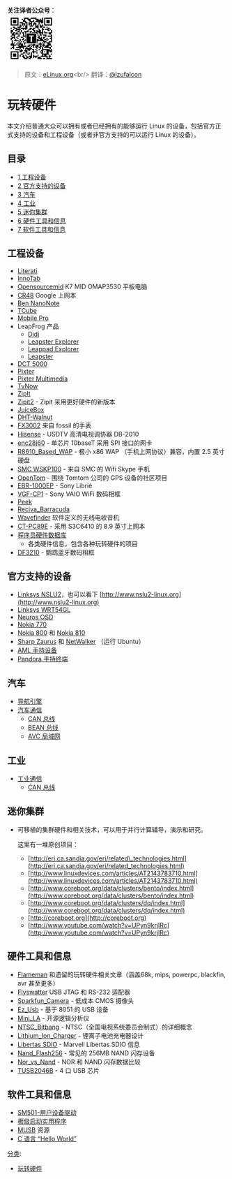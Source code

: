 **关注译者公众号**：
<br/>
<img src='../../../pic/tinylab-wechat.jpg' width='110px'/>
<br/>


> 原文：[eLinux.org](http://eLinux.org/Hardware_Hacking "http://eLinux.org/Hardware_Hacking")<br/>
> 翻译：[@lzufalcon](https://github.com/lzufalcon)


# 玩转硬件

本文介绍普通大众可以拥有或者已经拥有的能够运行 Linux 的设备，包括官方正式支持的设备和工程设备（或者非官方支持的可以运行 Linux 的设备）。

## 目录

-   [1 工程设备](#project-devices)
-   [2 官方支持的设备](#supported-devices)
-   [3 汽车](#automotive)
-   [4 工业](#industrial)
-   [5 迷你集群](#miniclusters)
-   [6 硬件工具和信息](#hardware-tools-and-information)
-   [7 软件工具和信息](#software-tools-and-information)

<span id="project-devices"></span>

## 工程设备

-   [Literati](../.././dev_portals/Hardware_Hacking/Literati/Literati.md "Literati")
-   [InnoTab](../.././dev_portals/Hardware_Hacking/InnoTab/InnoTab.md "InnoTab")
-   [Opensourcemid](../.././dev_portals/Hardware_Hacking/Opensourcemid/Opensourcemid.md "Opensourcemid") K7 MID OMAP3530 平板电脑
-   [CR48](../.././dev_portals/Hardware_Hacking/CR48/CR48.md "CR48") Google 上网本
-   [Ben NanoNote](http://en.qi-hardware.com/wiki/Ben_NanoNote)
-   [TCube](../.././dev_portals/Hardware_Hacking/TCube_Info/TCube_Info.md "TCube Info")
-   [Mobile Pro](../.././dev_portals/Hardware_Hacking/Mobile_Pro/Mobile_Pro.md "Mobile Pro")
-   LeapFrog 产品
    -   [Didj](../.././dev_portals/Hardware_Hacking/Didj/Didj.md "Didj")
    -   [Leapster Explorer](../.././dev_portals/Hardware_Hacking/Leapster_Explorer/Leapster_Explorer.md "Leapster Explorer")
    -   [Leappad Explorer](../.././dev_portals/Hardware_Hacking/Leappad_Explorer/Leappad_Explorer.md "Leappad Explorer")
    -   [Leapster](../.././dev_portals/Hardware_Hacking/Leapster/Leapster.md "Leapster")
-   [DCT 5000](../.././dev_portals/Hardware_Hacking/DCT_5000/DCT_5000.md "DCT 5000")
-   [Pixter](../.././dev_portals/Hardware_Hacking/Pixter/Pixter.md "Pixter")
-   [Pixter Multimedia](../.././dev_portals/Hardware_Hacking/Pixter/Pixter.md_Multimedia "Pixter Multimedia")
-   [TvNow](../.././dev_portals/Hardware_Hacking/TvNow/TvNow.md "TvNow")
-   [ZipIt](../.././dev_portals/Hardware_Hacking/ZipIt/ZipIt.md "ZipIt")
-   [Zipit2](http://zipit2system.sf.net) - Zipit 采用更好硬件的新版本
-   [JuiceBox](../.././dev_portals/Hardware_Hacking/JuiceBox/JuiceBox.md "JuiceBox")
-   [DHT-Walnut](../.././dev_portals/Hardware_Hacking/DHT-Walnut/DHT-Walnut.md "DHT-Walnut")
-   [FX3002](../.././dev_portals/Hardware_Hacking/FX3002/FX3002.md "FX3002") 来自 fossil 的手表
-   [Hisense](../.././dev_portals/Hardware_Hacking/Hisense/Hisense.md "Hisense") - USDTV 高清电视调协器 DB-2010
-   [enc28j60](../.././dev_portals/Hardware_Hacking/Enc28j60/Enc28j60.md "Enc28j60") - 单芯片 10baseT 采用 SPI 接口的网卡
-   [R8610\_Based\_WAP](../.././dev_portals/Hardware_Hacking/R8610_Based_WAP/R8610_Based_WAP.md "R8610 Based WAP") - 极小 x86 WAP （手机上网协议）兼容，内置 2.5 英寸硬盘
-   [SMC WSKP100](../.././dev_portals/Hardware_Hacking/SMC_WSKP100/SMC_WSKP100.md "SMC WSKP100") - 来自 SMC 的 Wifi Skype 手机
-   [OpenTom](http://www.opentom.org) - 围绕 Tomtom 公司的 GPS 设备的社区项目
-   [EBR-1000EP](../.././dev_portals/Hardware_Hacking/EBR-1000EP/EBR-1000EP.md "EBR-1000EP") - Sony Librié
-   [VGF-CP1](../.././dev_portals/Hardware_Hacking/VGF-CP1/VGF-CP1.md "VGF-CP1") - Sony VAIO WiFi 数码相框
-   [Peek](../.././dev_portals/Hardware_Hacking/Peek/Peek.md "Peek")
-   [Reciva\_Barracuda](../.././dev_portals/Hardware_Hacking/Reciva_Barracuda/Reciva_Barracuda.md "Reciva Barracuda")
-   [Wavefinder](../.././dev_portals/Hardware_Hacking/Wavefinder/Wavefinder.md "Wavefinder") 软件定义的无线电收音机
-   [CT-PC89E](../.././dev_portals/Hardware_Hacking/CT-PC89E/CT-PC89E.md "CT-PC89E") - 采用 S3C6410 的 8.9 英寸上网本
-   [程序员硬件数据库](../.././dev_portals/Hardware_Hacking/Programmers_Hardware_Database/Programmers_Hardware_Database.md "Programmers Hardware Database")
    - 各类硬件信息，包含各种玩转硬件的项目
-   [DF3210](http://sites.google.com/site/repurposelinux/df3120) - 鹦鹉蓝牙数码相框

<span id="supported-devices"></span>

## 官方支持的设备

-   [Linksys NSLU2](http://en.wikipedia.org/wiki/NSLU2)，也可以看下 [http://www.nslu2-linux.org](http://www.nslu2-linux.org)
-   [Linksys WRT54GL](http://en.wikipedia.org/wiki/Linksys_WRT54G_series#WRT54GL)
-   [Neuros OSD](http://wiki.neurostechnology.com/index.php/Neuros_OSD)
-   [Nokia 770](http://en.wikipedia.org/wiki/N770)
-   [Nokia 800](http://en.wikipedia.org/wiki/N800) 和 [Nokia 810](http://en.wikipedia.org/wiki/N810)
-   [Sharp Zaurus](http://en.wikipedia.org/wiki/Sharp_Zaurus) 和 [NetWalker](http://en.wikipedia.org/wiki/Netwalker#Sharp_Netwalker) （运行 Ubuntu）
-   [AML 手持设备](../.././dev_portals/Hardware_Hacking/AML_Products/AML_Products.md "AML Products")
-   [Pandora 手持终端](http://www.openpandora.org/)

<span id="automotive"></span>

## 汽车

-   [导航引擎](../.././dev_portals/Hardware_Hacking/NaviEngine/NaviEngine.md "NaviEngine")
-   [汽车通信](../.././dev_portals/Hardware_Hacking/Automotive_Communications/Automotive_Communications.md "Automotive Communications")
    -   [CAN 总线](../.././dev_portals/Hardware_Hacking/CAN_Bus/CAN_Bus.md "CAN Bus")
    -   [BEAN 总线](../.././dev_portals/Hardware_Hacking/BEAN_Bus/BEAN_Bus.md "BEAN Bus")
    -   [AVC 局域网](../.././dev_portals/Hardware_Hacking/AVC-LAN/AVC-LAN.md "AVC-LAN")

<span id="industrial"></span>

## 工业

-   [工业通信](../.././dev_portals/Hardware_Hacking/Industrial_Communications/Industrial_Communications.md "Industrial Communications")
    -   [CAN 总线](../.././dev_portals/Hardware_Hacking/CAN_Bus/CAN_Bus.md "CAN Bus")

<span id="miniclusters"></span>

## 迷你集群

-   可移植的集群硬件和相关技术，可以用于并行计算辅导，演示和研究。

    这里有一堆原创项目：

    -   [http://eri.ca.sandia.gov/eri/related\_technologies.html](http://eri.ca.sandia.gov/eri/related_technologies.html)
    -   [http://www.linuxdevices.com/articles/AT2143783710.html](http://www.linuxdevices.com/articles/AT2143783710.html)
    -   [http://www.coreboot.org/data/clusters/bento/index.html](http://www.coreboot.org/data/clusters/bento/index.html)
    -   [http://www.coreboot.org/data/clusters/dq/index.html](http://www.coreboot.org/data/clusters/dq/index.html)
    -   [http://coreboot.org](http://coreboot.org)
    -   [http://www.youtube.com/watch?v=UPyn9krjIRc](http://www.youtube.com/watch?v=UPyn9krjIRc)

<span id="hardware-tools-and-information"></span>

## 硬件工具和信息

-   [Flameman](../.././dev_portals/Hardware_Hacking/Flameman/Flameman.md "Flameman") 和遗留的玩转硬件相关文章（涵盖68k, mips, powerpc, blackfin, avr 甚至更多）
-   [Flyswatter](../.././dev_portals/Hardware_Hacking/Flyswatter/Flyswatter.md "Flyswatter") USB JTAG 和 RS-232 适配器
-   [Sparkfun\_Camera](../.././dev_portals/Hardware_Hacking/Sparkfun_Camera/Sparkfun_Camera.md "Sparkfun Camera") - 低成本 CMOS 摄像头
-   [Ez\_Usb](../.././dev_portals/Hardware_Hacking/Ez_Usb/Ez_Usb.md "Ez Usb") - 基于 8051 的 USB 设备
-   [Mini\_LA](../.././dev_portals/Hardware_Hacking/Mini_LA/Mini_LA.md "Mini LA") - 开源逻辑分析仪
-   [NTSC\_Bitbang](../.././dev_portals/Hardware_Hacking/NTSC_Bitbang/NTSC_Bitbang.md "NTSC Bitbang") - NTSC（全国电视系统委员会制式）的详细概念
-   [Lithium\_Ion\_Charger](../.././dev_portals/Hardware_Hacking/Lithium_Ion_Charger/Lithium_Ion_Charger.md "Lithium Ion Charger") - 锂离子电池充电器设计
-   [Libertas SDIO](../.././dev_portals/Hardware_Hacking/Libertas_SDIO/Libertas_SDIO.md "Libertas SDIO") - Marvell Libertas SDIO 信息
-   [Nand\_Flash256](../.././dev_portals/Hardware_Hacking/Nand_Flash256/Nand_Flash256.md "Nand Flash256") - 常见的 256MB NAND 闪存设备
-   [Nor\_vs\_Nand](../.././dev_portals/Hardware_Hacking/Nor_vs_Nand/Nor_vs_Nand.md "Nor vs Nand") - NOR 和 NAND 闪存数据比较
-   [TUSB2046B](../.././dev_portals/Hardware_Hacking/TUSB2046B/TUSB2046B.md "TUSB2046B") - 4 口 USB 芯片

<span id="software-tools-and-information"></span>

## 软件工具和信息

-   [SM501-用户设备驱动](../.././dev_portals/Hardware_Hacking/SM501-User_Level_Device_Driver/SM501-User_Level_Device_Driver.md "SM501-User Level Device Driver")
-   [板级启动实用程序](../.././dev_portals/Hardware_Hacking/Board_Bringup_Utilities/Board_Bringup_Utilities.md "Board Bringup Utilities")
-   [MUSB](../.././dev_portals/Hardware_Hacking/MUSB/MUSB.md "MUSB") 资源
-   [C 语言 “Hello World”](../.././dev_portals/Hardware_Hacking/Hello_World_in_C/Hello_World_in_C.md "Hello World in C")


[分类](http://eLinux.org/Special:Categories "Special:Categories"):

-   [玩转硬件](http://eLinux.org/Category:Hardware_Hacking "Category:Hardware Hacking")
